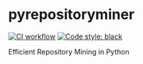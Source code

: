 # pyrepositoryminer

[![CI workflow](https://github.com/fabianhe/pyrepositoryminer/actions/workflows/ci.yaml/badge.svg)](https://github.com/fabianhe/pyrepositoryminer/actions/workflows/ci.yaml)
[![Code style: black](https://img.shields.io/badge/code%20style-black-000000.svg)](https://github.com/psf/black)

Efficient Repository Mining in Python
